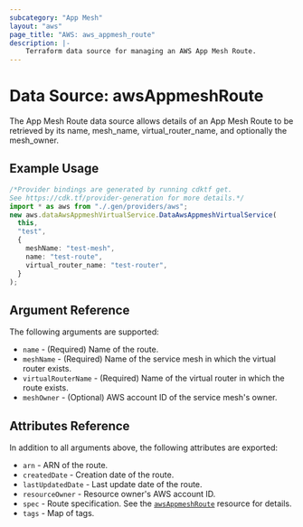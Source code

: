 ```yaml
---
subcategory: "App Mesh"
layout: "aws"
page_title: "AWS: aws_appmesh_route"
description: |-
    Terraform data source for managing an AWS App Mesh Route.
---
```


# Data Source: awsAppmeshRoute

The App Mesh Route data source allows details of an App Mesh Route to be retrieved by its name, mesh\_name, virtual\_router\_name, and optionally the mesh\_owner.

## Example Usage

```typescript
/*Provider bindings are generated by running cdktf get.
See https://cdk.tf/provider-generation for more details.*/
import * as aws from "./.gen/providers/aws";
new aws.dataAwsAppmeshVirtualService.DataAwsAppmeshVirtualService(
  this,
  "test",
  {
    meshName: "test-mesh",
    name: "test-route",
    virtual_router_name: "test-router",
  }
);

```

## Argument Reference

The following arguments are supported:

* `name` - (Required) Name of the route.
* `meshName` - (Required) Name of the service mesh in which the virtual router exists.
* `virtualRouterName` - (Required) Name of the virtual router in which the route exists.
* `meshOwner` - (Optional) AWS account ID of the service mesh's owner.

## Attributes Reference

In addition to all arguments above, the following attributes are exported:

* `arn` - ARN of the route.
* `createdDate` - Creation date of the route.
* `lastUpdatedDate` - Last update date of the route.
* `resourceOwner` - Resource owner's AWS account ID.
* `spec` - Route specification. See the [`awsAppmeshRoute`](/docs/providers/aws/r/appmesh_route.html#spec) resource for details.
* `tags` - Map of tags.
